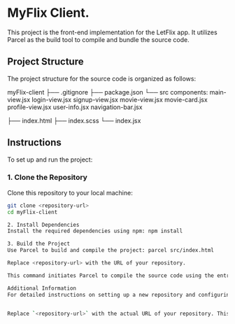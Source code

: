 # MyFlix Client.

This project is the front-end implementation for the LetFlix app. It utilizes Parcel as the build tool to compile and bundle the source code.

## Project Structure

The project structure for the source code is organized as follows:

myFlix-client
├── .gitignore
├── package.json
└── src
components:
main-view.jsx
login-view.jsx
signup-view.jsx
movie-view.jsx
movie-card.jsx
profile-view.jsx
user-info.jsx
navigation-bar.jsx

├── index.html
├── index.scss
└── index.jsx

## Instructions

To set up and run the project:

### 1. Clone the Repository

Clone this repository to your local machine:

```bash
git clone <repository-url>
cd myFlix-client

2. Install Dependencies
Install the required dependencies using npm: npm install

3. Build the Project
Use Parcel to build and compile the project: parcel src/index.html

Replace <repository-url> with the URL of your repository.

This command initiates Parcel to compile the source code using the entry point specified in src/index.html.

Additional Information
For detailed instructions on setting up a new repository and configuring Parcel for your MyFlix app, refer to the Achievement 3 project brief for MyFlix’s frontend code.


Replace `<repository-url>` with the actual URL of your repository. This README provides a brief overview of the project structure and instructions for setting up and running the project using Parcel. Add any additional information or steps specific to your project as needed.
